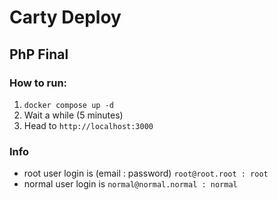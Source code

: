 # Carty Deploy
## PhP Final

### How to run:
1. `docker compose up -d`
2. Wait a while (5 minutes)
3. Head to `http://localhost:3000`

### Info
- root user login is (email : password) `root@root.root : root`
- normal user login is `normal@normal.normal : normal`